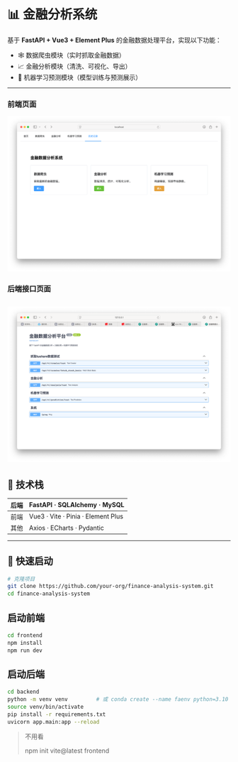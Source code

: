 # 📊 金融分析系统

基于 **FastAPI + Vue3 + Element Plus** 的金融数据处理平台，实现以下功能：

- 🕸️ 数据爬虫模块（实时抓取金融数据）
- 📈 金融分析模块（清洗、可视化、导出）
- 🤖 机器学习预测模块（模型训练与预测展示）

---
### 前端页面
![img1.png](docs/img1.png)
### 后端接口页面
![img.png](docs/img.png)
---

## 🧰 技术栈

| 后端       | FastAPI · SQLAlchemy · MySQL |
| ---------- | ----------------------------- |
| 前端       | Vue3 · Vite · Pinia · Element Plus |
| 其他       | Axios · ECharts · Pydantic |

---

## 🚀 快速启动

```bash
# 克隆项目
git clone https://github.com/your-org/finance-analysis-system.git
cd finance-analysis-system
```

## 启动前端
```bash
cd frontend
npm install
npm run dev
```
## 启动后端
```bash
cd backend
python -m venv venv         # 或 conda create --name faenv python=3.10
source venv/bin/activate
pip install -r requirements.txt
uvicorn app.main:app --reload
```

> 不用看
> 
> npm init vite@latest frontend
